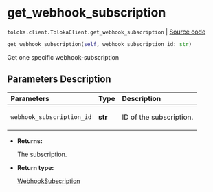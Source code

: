 # get_webhook_subscription
`toloka.client.TolokaClient.get_webhook_subscription` | [Source code](https://github.com/Toloka/toloka-kit/blob/v0.1.26/src/client/__init__.py#L40)

```python
get_webhook_subscription(self, webhook_subscription_id: str)
```

Get one specific webhook-subscription

## Parameters Description

| Parameters | Type | Description |
| :----------| :----| :-----------|
`webhook_subscription_id`|**str**|<p>ID of the subscription.</p>

* **Returns:**

  The subscription.

* **Return type:**

  [WebhookSubscription](toloka.client.webhook_subscription.WebhookSubscription.md)

